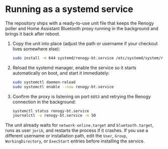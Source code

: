 # Running as a systemd service

The repository ships with a ready-to-use unit file that keeps the Renogy poller
and Home Assistant Bluetooth proxy running in the background and brings it back
after reboot.

1. Copy the unit into place (adjust the path or username if your checkout lives
   somewhere else):

   ```bash
   sudo install -m 644 systemd/renogy-bt.service /etc/systemd/system/renogy-bt.service
   ```

2. Reload the systemd manager, enable the service so it starts automatically on
   boot, and start it immediately:

   ```bash
   sudo systemctl daemon-reload
   sudo systemctl enable --now renogy-bt.service
   ```

3. Confirm the proxy is listening on port `6053` and retrying the Renogy
   connection in the background:

   ```bash
   systemctl status renogy-bt.service
   journalctl -u renogy-bt.service -n 50
   ```

The unit already waits for `network-online.target` and `bluetooth.target`, runs
as user `jorik`, and restarts the process if it crashes. If you use a different
username or installation path, edit the `User`, `Group`, `WorkingDirectory`, or
`ExecStart` entries before installing the service.
